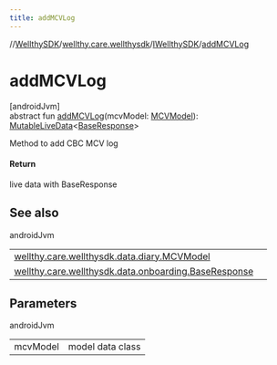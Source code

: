 ```yaml
---
title: addMCVLog
---
```

//[WellthySDK](../../../index.html)/[wellthy.care.wellthysdk](../index.html)/[IWellthySDK](index.html)/[addMCVLog](add-m-c-v-log.html)



# addMCVLog



[androidJvm]\
abstract fun [addMCVLog](add-m-c-v-log.html)(mcvModel: [MCVModel](../../wellthy.care.wellthysdk.data.diary/-m-c-v-model/index.html)): [MutableLiveData](https://developer.android.com/reference/kotlin/androidx/lifecycle/MutableLiveData.html)&lt;[BaseResponse](../../wellthy.care.wellthysdk.data.onboarding/-base-response/index.html)&gt;



Method to add CBC MCV log



#### Return



live data with BaseResponse



## See also


androidJvm

| | |
|---|---|
| [wellthy.care.wellthysdk.data.diary.MCVModel](../../wellthy.care.wellthysdk.data.diary/-m-c-v-model/index.html) |  |
| [wellthy.care.wellthysdk.data.onboarding.BaseResponse](../../wellthy.care.wellthysdk.data.onboarding/-base-response/index.html) |  |



## Parameters


androidJvm

| | |
|---|---|
| mcvModel | model data class |




